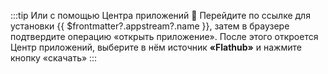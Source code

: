 :::tip Или с помощью Центра приложений :thinking:
Перейдите по ссылке для <a :href="'appstream://' + $frontmatter.appstream.id">установки {{ $frontmatter?.appstream?.name }}</a>, затем в браузере подтвердите операцию «открыть приложение». После этого откроется Центр приложений, выберите в нём источник **«Flathub»** и нажмите кнопку «скачать»
::: 